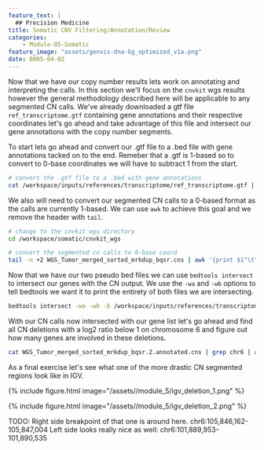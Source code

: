 ```yaml
---
feature_text: |
  ## Precision Medicine
title: Somatic CNV Filtering/Annotation/Review
categories:
    - Module-05-Somatic
feature_image: "assets/genvis-dna-bg_optimized_v1a.png"
date: 0005-04-02
---
```


Now that we have our copy number results lets work on annotating and interpreting the calls. In this section we'll focus on the `cnvkit` wgs results however the general methodology described here will be applicable to any segmented CN calls. We've already downloaded a gtf file `ref_transcriptome.gtf` containing gene annotations and their respective coordinates let's go ahead and take advantage of this file and intersect our gene annotations with the copy number segments.

To start lets go ahead and convert our .gtf file to a .bed file with gene annotations tacked on to the end. Remeber that a .gtf is 1-based so to convert to 0-base coordinates we will have to subtract 1 from the start.

```bash
# convert the .gtf file to a .bed with gene annotations
cat /workspace/inputs/references/transcriptome/ref_transcriptome.gtf | grep -w gene | tr ";" "\t" | cut -f 1,4,5,11 | tr -d "\"" | tr -d "gene_name " | awk '{print $1"\t"$2-1"\t"$3"\t"$4}' > /workspace/inputs/references/transcriptome/gene_annotation.bed
```

We also will need to convert our segmented CN calls to a 0-based format as the calls are currently 1-based. We can use `awk` to achieve this goal and we remove the header with `tail`.

```bash
# change to the cnvkit wgs directory
cd /workspace/somatic/cnvkit_wgs

# convert the segmented cn calls to 0-base coord
tail -n +2 WGS_Tumor_merged_sorted_mrkdup_bqsr.cns | awk '{print $1"\t"$2-1"\t"$3"\t"$4"\t"$5"\t"$6"\t"$7"\t"$8}' > WGS_Tumor_merged_sorted_mrkdup_bqsr.2.cns
```

Now that we have our two pseudo bed files we can use `bedtools intersect` to intersect our genes with the CN output. We use the `-wa` and `-wb` options to tell bedtools we want it to print the entirety of both files we are intersecting.

```bash
bedtools intersect -wa -wb -b /workspace/inputs/references/transcriptome/gene_annotation.bed -a WGS_Tumor_merged_sorted_mrkdup_bqsr.2.cns > WGS_Tumor_merged_sorted_mrkdup_bqsr.2.annotated.cns
```

With our CN calls now intersected with our gene list let's go ahead and find all CN deletions with a log2 ratio below 1 on chromosome 6 and figure out how many genes are involved in these deletions.

```bash
cat WGS_Tumor_merged_sorted_mrkdup_bqsr.2.annotated.cns | grep chr6 | awk '{if($5 < -1) print $0}' | cut -f 12 | sort | uniq | wc -l
```

As a final exercise let's see what one of the more drastic CN segmented regions look like in IGV.

{% include figure.html image="/assets//module_5/igv_deletion_1.png" %}

{% include figure.html image="/assets//module_5/igv_deletion_2.png" %}

TODO:
Right side breakpoint of that one is around here.  chr6:105,846,162-105,847,004
Left side looks really nice as well: chr6:101,889,953-101,890,535
